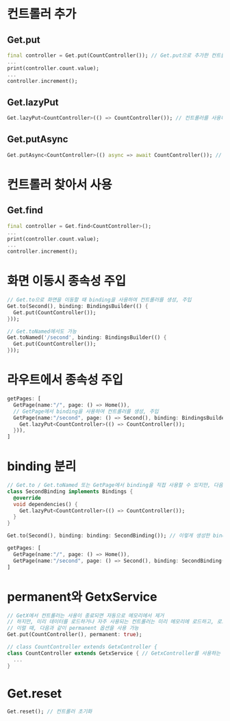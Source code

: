 # 컨트롤러 추가

## Get.put
``` dart
final controller = Get.put(CountController()); // Get.put으로 추가한 컨트롤러를 변수에 할당(해당 코드가 실행되는 시점에 컨트롤러가 메모리에 생성)
...
print(controller.count.value);
...
controller.increment();
```

## Get.lazyPut
``` dart
Get.lazyPut<CountController>(() => CountController()); // 컨트롤러를 사용하는 시점에 컨트롤러가 메모리에 생성
````

## Get.putAsync
``` dart
Get.putAsync<CountController>(() async => await CountController()); // 비동기 컨트롤러(추가하려는 컨트롤러가 Future를 반환하는 경우)
```

# 컨트롤러 찾아서 사용

## Get.find
``` dart
final controller = Get.find<CountController>();
...
print(controller.count.value);
...
controller.increment();
```

# 화면 이동시 종속성 주입
``` dart
// Get.to으로 화면을 이동할 때 binding을 사용하여 컨트롤러를 생성, 주입
Get.to(Second(), binding: BindingsBuilder(() {
  Get.put(CountController());
}));
```
``` dart
// Get.toNamed에서도 가능
Get.toNamed('/second', binding: BindingsBuilder(() {
  Get.put(CountController());
}));
```

# 라우트에서 종속성 주입
``` dart
getPages: [
  GetPage(name:"/", page: () => Home()),
  // GetPage에서 binding을 사용하여 컨트롤러를 생성, 주입
  GetPage(name:"/second", page: () => Second(), binding: BindingsBuilder(() {
    Get.lazyPut<CountController>(() => CountController());
  })),
]
```

# binding 분리
``` dart
// Get.to / Get.toNamed 또는 GetPage에서 binding을 직접 사용할 수 있지만, 다음과 같이 binding을 분리도 가능
class SecondBinding implements Bindings {
  @override
  void dependencies() {
    Get.lazyPut<CountController>(() => CountController());
  }
}
```
``` dart
Get.to(Second(), binding: binding: SecondBinding()); // 이렇게 생성한 binding을 다음과 같이 Get.to / Get.toNamed에서 사용 가능
```
``` dart
getPages: [
  GetPage(name:"/", page: () => Home()),
  GetPage(name:"/second", page: () => Second(), binding: SecondBinding()), // GetPage에서도 사용 가능
]
```

# permanent와 GetxService
``` dart
// GetX에서 컨트롤러는 사용이 종료되면 자동으로 메모리에서 제거
// 하지만, 미리 데이터를 로드하거나 자주 사용되는 컨트롤러는 미리 메모리에 로드하고, 로드된 컨트롤러를 제거하지 않고 계속 사용할 경우 존재
// 이럴 때, 다음과 같이 permanent 옵션을 사용 가능
Get.put(CountController(), permanent: true);
```
``` dart
// class CountController extends GetxController {
class CountController extends GetxService { // GetxController를 사용하는 것이 아니라 GetxService를 사용하여 제거되지 않는 컨트롤러를 생성 가능
  ...
}
```

# Get.reset
``` dart
Get.reset(); // 컨트롤러 초기화
```
